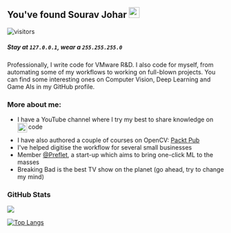 ## You've found Sourav Johar <img src="https://media.giphy.com/media/hvRJCLFzcasrR4ia7z/giphy.gif" width="25px">

![visitors](https://visitor-badge.glitch.me/badge?page_id=SouravJohar.visitor-badge)

##### Stay at `127.0.0.1`, wear a `255.255.255.0`

Professionally, I write code for VMware R&D. I also code for myself, from automating some of my workflows to working on full-blown projects. You can find some interesting ones on Computer Vision, Deep Learning and Game AIs in my GitHub profile. 


  
### More about me:

- I have a YouTube channel where I try my best to share knowledge on code<a href="https://www.youtube.com/channel/UCbsI5Rw9_yLccfoMEYYxDCg">
  <img align="left" alt="" width="22px" src="https://cdn.jsdelivr.net/npm/simple-icons@v3/icons/youtube.svg" />
</a>

- I have also authored a couple of courses on OpenCV: [Packt Pub](https://www.packtpub.com/authors/sourav-johar)
- I've helped digitise the workflow for several small businesses
- Member [@Preflet](https://github.com/preflet), a start-up which aims to bring one-click ML to the masses
- Breaking Bad is the best TV show on the planet (go ahead, try to change my mind)


### GitHub Stats

<p align="left"> <img src="https://github-readme-stats.vercel.app/api?username=SouravJohar&show_icons=true&theme=merko&count_private=true&include_all_commits=true"/>

[![Top Langs](https://github-readme-stats.vercel.app/api/top-langs/?username=SouravJohar&theme=merko&hide=php,css&layout=compact)](https://github.com/SouravJohar/github-readme-stats)
